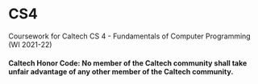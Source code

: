 # CS4
Coursework for Caltech CS 4 - Fundamentals of Computer Programming (WI 2021-22)

#### Caltech Honor Code: No member of the Caltech community shall take unfair advantage of any other member of the Caltech community.
